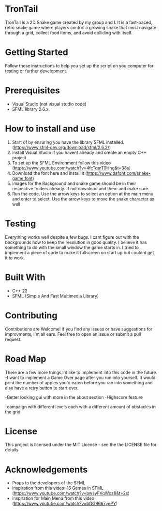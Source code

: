 # TronTail
TronTail is a 2D Snake game created by my group and I. It is a fast-paced, retro snake game where players control a growing snake that must navigate through a grid, collect food items, and avoid colliding with itself. 
# Getting Started 
Follow these instructions to help you set up the script on you computer
for testing or further development.
# Prerequisites
- Visual Studio (not visual studio code)
- SFML library 2.6.x

# How to install and use
1. Start of by ensuring you have the library SFML installed. (https://www.sfml-dev.org/download/sfml/2.6.2/)
2. Install Visual Studio if you havent already and create an empty C++ project
3. To set up the SFML Environment follow this video (https://www.youtube.com/watch?v=4fcTqmT0Hhg&t=38s)
4. Download the font here and install it (https://www.dafont.com/snake-game.font)
5. Images for the Background and snake game should be in their respective folders already. If not download and them and make sure.
6. Run the code. Use the arrow keys to select an option at the main menu and enter to select. Use the arrow keys to move the snake character as well

# Testing
Everything works well despite a few bugs. I cant figure out with the backgrounds how to keep the resolution in good quality. I believe it has something to do with the small window the game starts in. I tried to implement a piece of code to make it fullscreen on start up but couldnt get it to work.

# Built With
- C++ 23
- SFML (Simple And Fast Multimedia Library)

# Contributing
Contributions are Welcome! If you find any issues or have suggestions for improvments, I'm all ears. Feel free to open an issue or submit a pull request.

# Road Map
There are a few more things I'd like to implement into this code in the future. 
-I want to implement a Game Over page after you run into yourself. It would print the number of apples you'd eaten before you ran into something and also have a retry button to start over.
  
-Better looking gui with more in the about section
-Highscore feature

-campaign with different levels each with a different amount of obstacles in the grid

# License
This project is licensed under the MIT License - see the the LICENSE file for details
# Acknowledgements
- Props to the developers of the SFML 
- Inspiration from this video: 16 Games in SFML (https://www.youtube.com/watch?v=bwsyFVqWoz8&t=2s)
- inspiration for Main Menu from this video (https://www.youtube.com/watch?v=bOG8667yePY)
  

  



   

   
